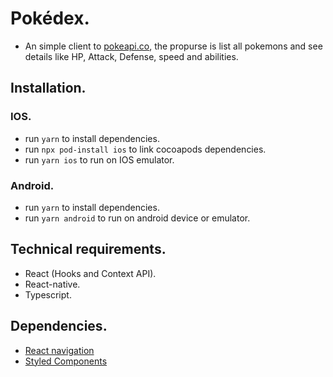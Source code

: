 # Pokédex.
- An simple client to [pokeapi.co](https://pokeapi.co/), the propurse is list all pokemons and see details like HP, Attack, Defense, speed and abilities.

## Installation.
### IOS.
- run `yarn` to install dependencies.
- run `npx pod-install ios` to link cocoapods dependencies.
- run `yarn ios` to run on IOS emulator.

### Android.
- run `yarn` to install dependencies.
- run `yarn android` to run on android device or emulator.

## Technical requirements.

- React (Hooks and Context API). 
- React-native.
- Typescript.

## Dependencies.

- [React navigation](https://reactnavigation.org/)
- [Styled Components](https://styled-components.com/)

